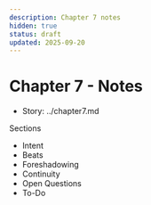 ```yaml
---
description: Chapter 7 notes
hidden: true
status: draft
updated: 2025-09-20
---
```


# Chapter 7 - Notes

- Story: ../chapter7.md

Sections
- Intent
- Beats
- Foreshadowing
- Continuity
- Open Questions
- To-Do

